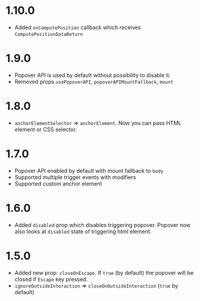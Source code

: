 # 1.10.0

- Added `onComputePosition` callback which receives `ComputePositionDataReturn`

# 1.9.0

- Popover API is used by default without possibility to disable it.
- Removed props `usePopoverAPI`, `popoverAPIMountFallback`, `mount`

# 1.8.0

- `anchorElementSelector` => `anchorElement`. Now you can pass HTML element or CSS selector.

# 1.7.0

- Popover API enabled by default with mount fallback to `body`
- Supported multiple trigger events with modifiers
- Supported custom anchor element

# 1.6.0

- Added `disabled` prop which disables triggering popover. Popover now also looks at `disabled` state of triggering html element.

# 1.5.0

- Added new prop: `closeOnEscape`. If `true` (by default) the popover will be closed if `Escape` key pressed.
- `ignoreOutsideInteraction` => `closeOnOutsideInteraction` (`true` by default)
